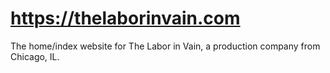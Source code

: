 # https://thelaborinvain.com
The home/index website for The Labor in Vain, a production company from Chicago, IL.
